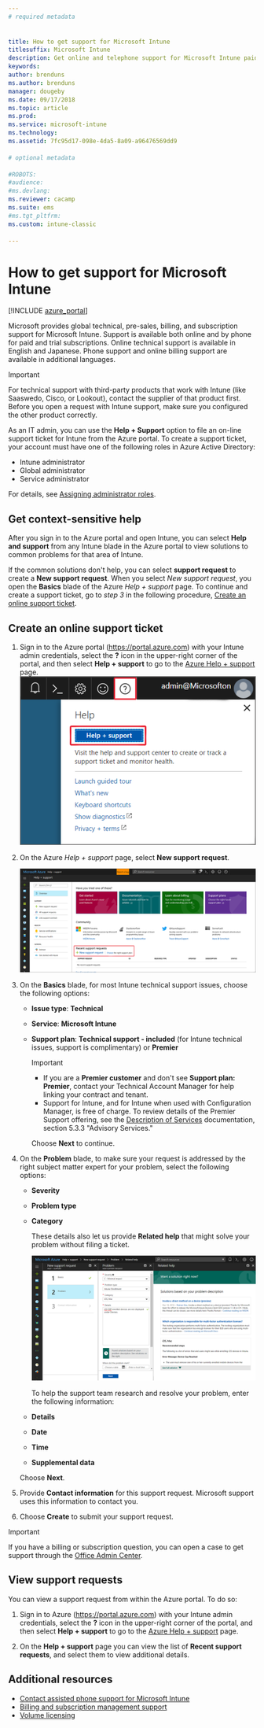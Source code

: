 ```yaml
---
# required metadata


title: How to get support for Microsoft Intune
titlesuffix: Microsoft Intune
description: Get online and telephone support for Microsoft Intune paid and trial subscriptions.
keywords:
author: brenduns
ms.author: brenduns
manager: dougeby
ms.date: 09/17/2018
ms.topic: article
ms.prod:
ms.service: microsoft-intune
ms.technology:
ms.assetid: 7fc95d17-098e-4da5-8a09-a96476569dd9

# optional metadata

#ROBOTS:
#audience:
#ms.devlang:
ms.reviewer: cacamp
ms.suite: ems
#ms.tgt_pltfrm:
ms.custom: intune-classic

---
```


# How to get support for Microsoft Intune

[!INCLUDE [azure_portal](./includes/note-for-both-portals.md)]

Microsoft provides global technical, pre-sales, billing, and subscription support for Microsoft Intune. Support is available both online and by phone for paid and trial subscriptions. Online technical support is available in English and Japanese. Phone support and online billing support are available in additional languages.

>[!IMPORTANT]
> For technical support with third-party products that work with Intune (like Saaswedo, Cisco, or Lookout), contact the supplier of that product first. Before you open a request with Intune support, make sure you configured the other product correctly.


As an IT admin, you can use the **Help + Support** option to file an on-line support ticket for Intune from the Azure portal. To create a support ticket, your account must have one of the following roles in Azure Active Directory: 

- Intune administrator 
- Global administrator 
- Service administrator  

For details, see [Assigning administrator roles](https://docs.microsoft.com/azure/active-directory/active-directory-assign-admin-roles-azure-portal).


## Get context-sensitive help 
After you  sign in to the Azure portal and open Intune, you can select **Help and support** from any Intune blade in the Azure portal to view solutions to common problems for that area of Intune. 

If the common solutions don't help, you can select **support request** to create a **New support request**. When you select *New support request*, you open the **Basics** blade of the Azure *Help + support* page. To continue and create a support ticket, go to *step 3* in the following procedure, [Create an online support ticket](#create-an-online-support-ticket). 

## Create an online support ticket

1. Sign in to the Azure portal (<https://portal.azure.com>) with your Intune admin credentials, select the <strong>?</strong> icon in the upper-right corner of the portal, and then select <strong>Help + support</strong> to go to the [Azure Help + support](https://ms.portal.azure.com/#blade/Microsoft_Azure_Support/HelpAndSupportBlade/overview) page.
   	![Screenshot of Azure portal help and support question mark link with the Help + support link highlighted](./media/azure-get-support.png)

2. On the Azure *Help _+_ support* page, select **New support request**.

	![Screenshot of Azure portal help and support page with New support request link highlighted](./media/azure-support-ticket-link.png)

3. On the **Basics** blade, for most Intune technical support issues, choose the following options:
   - **Issue type**: **Technical**
   - **Service**: **Microsoft Intune**
   - **Support plan**: **Technical support - included**  (for Intune technical issues, support is complimentary) or **Premier**
    
     >[!IMPORTANT]
     >- If you are a **Premier customer** and don't see **Support plan: Premier**, contact your Technical Account Manager for help linking your contract and tenant.
     >- Support for Intune, and for Intune when used with Configuration Manager, is free of charge. To review details of the Premier Support offering, see the [Description of Services](https://enterprise.microsoft.com/en-us/services/services-list/) documentation, section 5.3.3 "Advisory Services."

     Choose **Next** to continue.

4. On the **Problem** blade, to make sure your request is addressed by the right subject matter expert for your problem, select the following options:

   - **Severity**
   - **Problem type**
   - **Category**

     These details also let us provide **Related help** that might solve your problem without filing a ticket.

     ![Screenshot of Azure portal help and support page with Problem items filled out and displaying solutions based on your problem](./media/support-need-solutions.png)

     To help the support team research and resolve your problem, enter the following information:
    
   - **Details**
   - **Date**
   - **Time**
   - **Supplemental data**

   Choose **Next**.

5. Provide **Contact information** for this support request. Microsoft support uses this information to contact you.
6. Choose **Create** to submit your support request.

>[!IMPORTANT]
>If you have a billing or subscription question, you can open a case to get support through the [Office Admin Center](https://portal.office.com/Support/SupportEntry.aspx).

## View support requests
You can view a support request from within the Azure portal. To do so:

1. Sign in to  Azure (<https://portal.azure.com>) with your Intune admin credentials, select the <strong>?</strong> icon in the upper-right corner of the portal, and then select <strong>Help + support</strong> to go to the [Azure Help + support](https://ms.portal.azure.com/#blade/Microsoft_Azure_Support/HelpAndSupportBlade/overview) page.

2. On the **Help + support** page you can view the list of **Recent support requests**, and select them to view additional details.

## Additional resources
- [Contact assisted phone support for Microsoft Intune](phone-support-contact.md)
- [Billing and subscription management support](https://support.office.com/article/Contact-Office-365-for-business-support-Admin-Help-32a17ca7-6fa0-4870-8a8d-e25ba4ccfd4b)
- [Volume licensing](http://go.microsoft.com/fwlink/p/?LinkID=282015)
